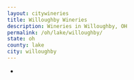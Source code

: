 ```yaml
---
layout: citywineries
title: Willoughby Wineries
description: Wineries in Willoughby, OH
permalink: /oh/lake/willoughby/
state: oh
county: lake
city: willoughby
---
```

-
